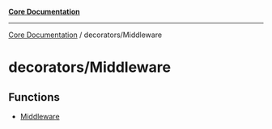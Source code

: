 [**Core Documentation**](../../README.md)

***

[Core Documentation](../../README.md) / decorators/Middleware

# decorators/Middleware

## Functions

- [Middleware](functions/Middleware.md)
